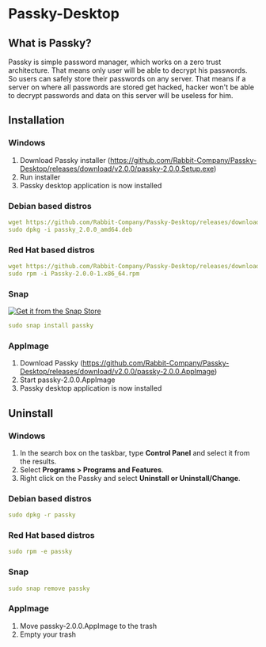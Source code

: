 # Passky-Desktop
## What is Passky?
Passky is simple password manager, which works on a zero trust architecture. That means only user will be able to decrypt his passwords. So users can safely store their passwords on any server. That means if a server on where all passwords are stored get hacked, hacker won't be able to decrypt passwords and data on this server will be useless for him.

## Installation
### Windows
1. Download Passky installer (https://github.com/Rabbit-Company/Passky-Desktop/releases/download/v2.0.0/passky-2.0.0.Setup.exe)
2. Run installer
3. Passky desktop application is now installed
### Debian based distros
```yaml
wget https://github.com/Rabbit-Company/Passky-Desktop/releases/download/v2.0.0/passky_2.0.0_amd64.deb
sudo dpkg -i passky_2.0.0_amd64.deb
```
### Red Hat based distros
```yaml
wget https://github.com/Rabbit-Company/Passky-Desktop/releases/download/v2.0.0/Passky-2.0.0-1.x86_64.rpm
sudo rpm -i Passky-2.0.0-1.x86_64.rpm
```
### Snap
[![Get it from the Snap Store](https://snapcraft.io/static/images/badges/en/snap-store-black.svg)](https://snapcraft.io/passky)
```yaml
sudo snap install passky
```
### AppImage
1. Download Passky (https://github.com/Rabbit-Company/Passky-Desktop/releases/download/v2.0.0/passky-2.0.0.AppImage)
2. Start passky-2.0.0.AppImage
3. Passky desktop application is now installed
## Uninstall
### Windows
1. In the search box on the taskbar, type **Control Panel** and select it from the results.
2. Select **Programs > Programs and Features**.
3. Right click on the Passky and select **Uninstall or Uninstall/Change**.
### Debian based distros
```yaml
sudo dpkg -r passky
```
### Red Hat based distros
```yaml
sudo rpm -e passky
```
### Snap
```yaml
sudo snap remove passky
```
### AppImage
1. Move passky-2.0.0.AppImage to the trash
2. Empty your trash
